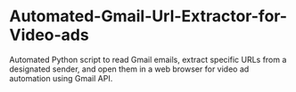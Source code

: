 # Automated-Gmail-Url-Extractor-for-Video-ads
Automated Python script to read Gmail emails, extract specific URLs from a designated sender, and open them in a web browser for video ad automation using Gmail API.
